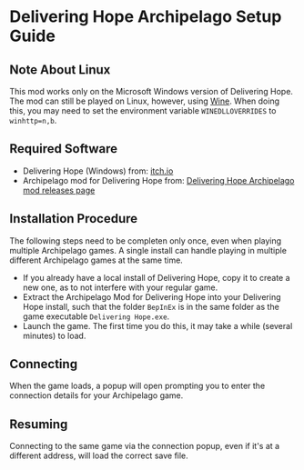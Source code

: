 # Delivering Hope Archipelago Setup Guide

## Note About Linux

This mod works only on the Microsoft Windows version of Delivering Hope.
The mod can still be played on Linux, however, using [Wine](https://www.winehq.org/).
When doing this, you may need to set the environment variable `WINEDLLOVERRIDES` to `winhttp=n,b`.

## Required Software

- Delivering Hope (Windows) from: [itch.io](https://david-wu-softdev.itch.io/delivering-hope-hololive-fangame)
- Archipelago mod for Delivering Hope from: [Delivering Hope Archipelago mod releases page](https://github.com/StellatedCUBE/Delivering-Hope-Archipelago/releases)

## Installation Procedure

The following steps need to be completen only once, even when playing multiple Archipelago games.
A single install can handle playing in multiple different Archipelago games at the same time.

- If you already have a local install of Delivering Hope, copy it to create a new one, as to not interfere with your regular game.
- Extract the Archipelago Mod for Delivering Hope into your Delivering Hope install, such that the folder `BepInEx` is in the same folder as the game executable `Delivering Hope.exe`.
- Launch the game. The first time you do this, it may take a while (several minutes) to load.

## Connecting

When the game loads, a popup will open prompting you to enter the connection details for your Archipelago game.

## Resuming

Connecting to the same game via the connection popup, even if it's at a different address, will load the correct save file.
